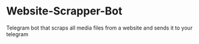 # Website-Scrapper-Bot
Telegram bot that scraps all media files from a website and sends it to your telegram
